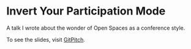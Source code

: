 # Invert Your Participation Mode
A talk I wrote about the wonder of Open Spaces as a conference style.

To see the slides, visit [GitPitch](https://gitpitch.com/andrewharmellaw/deck-invert-your-participation-mode).
